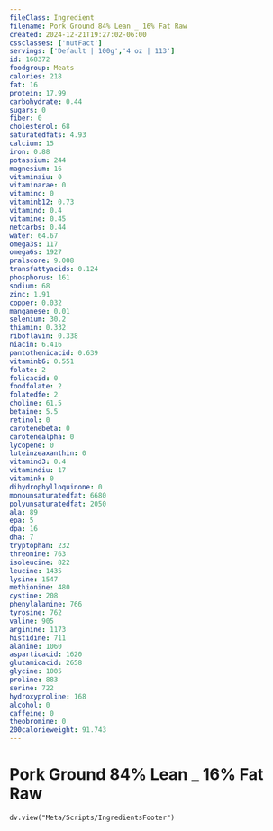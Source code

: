 ```yaml
---
fileClass: Ingredient
filename: Pork Ground 84% Lean _ 16% Fat Raw
created: 2024-12-21T19:27:02-06:00
cssclasses: ['nutFact']
servings: ['Default | 100g','4 oz | 113']
id: 168372
foodgroup: Meats
calories: 218
fat: 16
protein: 17.99
carbohydrate: 0.44
sugars: 0
fiber: 0
cholesterol: 68
saturatedfats: 4.93
calcium: 15
iron: 0.88
potassium: 244
magnesium: 16
vitaminaiu: 0
vitaminarae: 0
vitaminc: 0
vitaminb12: 0.73
vitamind: 0.4
vitamine: 0.45
netcarbs: 0.44
water: 64.67
omega3s: 117
omega6s: 1927
pralscore: 9.008
transfattyacids: 0.124
phosphorus: 161
sodium: 68
zinc: 1.91
copper: 0.032
manganese: 0.01
selenium: 30.2
thiamin: 0.332
riboflavin: 0.338
niacin: 6.416
pantothenicacid: 0.639
vitaminb6: 0.551
folate: 2
folicacid: 0
foodfolate: 2
folatedfe: 2
choline: 61.5
betaine: 5.5
retinol: 0
carotenebeta: 0
carotenealpha: 0
lycopene: 0
luteinzeaxanthin: 0
vitamind3: 0.4
vitamindiu: 17
vitamink: 0
dihydrophylloquinone: 0
monounsaturatedfat: 6680
polyunsaturatedfat: 2050
ala: 89
epa: 5
dpa: 16
dha: 7
tryptophan: 232
threonine: 763
isoleucine: 822
leucine: 1435
lysine: 1547
methionine: 480
cystine: 208
phenylalanine: 766
tyrosine: 762
valine: 905
arginine: 1173
histidine: 711
alanine: 1060
asparticacid: 1620
glutamicacid: 2658
glycine: 1005
proline: 883
serine: 722
hydroxyproline: 168
alcohol: 0
caffeine: 0
theobromine: 0
200calorieweight: 91.743
---
```


# Pork Ground 84% Lean _ 16% Fat Raw

```dataviewjs
dv.view("Meta/Scripts/IngredientsFooter")
```
